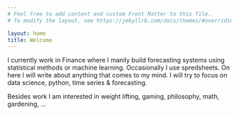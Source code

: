 ```yaml
---
# Feel free to add content and custom Front Matter to this file.
# To modify the layout, see https://jekyllrb.com/docs/themes/#overriding-theme-defaults

layout: home
title: Welcome
---
```


I currently work in Finance where I manily build forecasting 
systems using statistical methods or machine learning. 
Occasionally I use spredsheets. 
On here I will write about anything that comes to my mind. 
I will try to focus on data science, python, time series & forecasting.

Besides work I am interested in weight lifting, gaming, philosophy, math, gardening, ...
